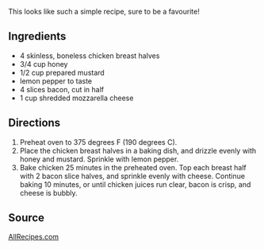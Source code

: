 <div id="wikitext">

This looks like such a simple recipe, sure to be a favourite!

<span id="ingredients"></span>

Ingredients
-----------

-   4 skinless, boneless chicken breast halves
-   3/4 cup honey
-   1/2 cup prepared mustard
-   lemon pepper to taste
-   4 slices bacon, cut in half
-   1 cup shredded mozzarella cheese

<span id="directions"></span>

Directions
----------

1.  Preheat oven to 375 degrees F (190 degrees C).
2.  Place the chicken breast halves in a baking dish, and drizzle evenly
    with honey and mustard. Sprinkle with lemon pepper.
3.  Bake chicken 25 minutes in the preheated oven. Top each breast half
    with 2 bacon slice halves, and sprinkle evenly with cheese. Continue
    baking 10 minutes, or until chicken juices run clear, bacon is
    crisp, and cheese is bubbly.

<div class="vspace">

</div>

Source
------

[AllRecipes.com](http://allrecipes.com/Recipe/Easy-Honey-Mustard-Mozzarella-Chicken/Detail.aspx)

</div>
